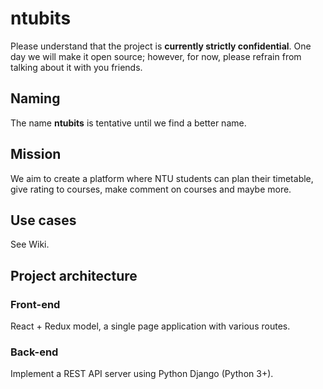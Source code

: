 # ntubits

Please understand that the project is __currently strictly confidential__. One day we will make it open source; however, for now, please refrain from talking about it with you friends.

## Naming

The name **ntubits** is tentative until we find a better name.

## Mission

We aim to create a platform where NTU students can plan their timetable, give rating to courses, make comment on courses and maybe more.

## Use cases

See Wiki.

## Project architecture

### Front-end 

React + Redux model, a single page application with various routes.

### Back-end

Implement a REST API server using Python Django (Python 3+).

